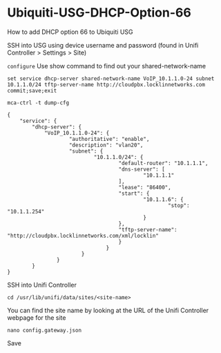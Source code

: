 # Ubiquiti-USG-DHCP-Option-66
How to add DHCP option 66 to Ubiquiti USG


SSH into USG using device username and password (found in Unifi Controller > Settings > Site)

```configure```
Use show command to find out your shared-network-name
```show
set service dhcp-server shared-network-name VoIP_10.1.1.0-24 subnet 10.1.1.0/24 tftp-server-name http://cloudpbx.locklinnetworks.com
commit;save;exit

mca-ctrl -t dump-cfg 
```
```
{
	"service": {
		"dhcp-server": {
            "VoIP_10.1.1.0-24": {
                    "authoritative": "enable",
                    "description": "vlan20",
                    "subnet": {
                            "10.1.1.0/24": {
                                    "default-router": "10.1.1.1",
                                    "dns-server": [
                                            "10.1.1.1"
                                    ],
                                    "lease": "86400",
                                    "start": {
                                            "10.1.1.6": {
                                                    "stop": "10.1.1.254"
                                            }
                                    },
                                    "tftp-server-name": "http://cloudpbx.locklinnetworks.com/xml/locklin"
                            		}
                    			}
            			}
    			}
		}
}
```

SSH into Unifi Controller

``` cd /usr/lib/unifi/data/sites/<site-name> ```

You can find the site name by looking at the URL of the Unifi Controller webpage for the site

```nano config.gateway.json```

<Paste in the config extracted from the USG>
Save

